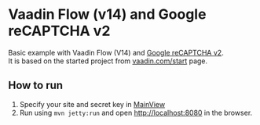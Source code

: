 # Vaadin Flow (v14) and Google reCAPTCHA v2

Basic example with Vaadin Flow (V14) and [Google reCAPTCHA v2](https://developers.google.com/recaptcha/docs/display).  
It is based on the started project from [vaadin.com/start](https://vaadin.com/start) page.

## How to run
1. Specify your site and secret key in [MainView](https://github.com/retomerz/vaadin-flow-recaptcha/blob/ae87ad2850ef9cacf3b5d28f7a95c43dd9eb43a5/src/main/java/ch/retomerz/recaptcha/MainView.java#L17)
2. Run using `mvn jetty:run` and open [http://localhost:8080](http://localhost:8080) in the browser.
